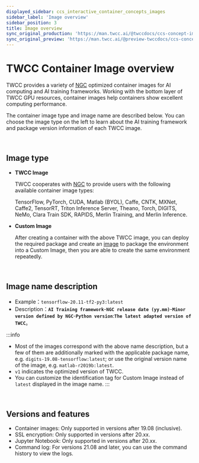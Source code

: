 ```yaml
---
displayed_sidebar: ccs_interactive_container_concepts_images
sidebar_label: 'Image overview'
sidebar_position: 3
title: Image overview
sync_original_production: 'https://man.twcc.ai/@twccdocs/ccs-concept-image-overview-en' 
sync_original_preview: 'https://man.twcc.ai/@preview-twccdocs/ccs-concept-image-overview-en' 
---
```



# TWCC Container Image overview

TWCC provides a variety of [NGC](https://www.nvidia.com/zh-tw/gpu-cloud/containers/) optimized container images for AI computing and AI training frameworks. Working with the bottom layer of TWCC GPU resources, container images help containers show excellent computing performance.

The container image type and image name are described below. You can choose the image type on the left to learn about the AI training framework and package version information of each TWCC image.

<br/>

## Image type

- **TWCC Image**

    TWCC cooperates with [NGC](https://www.nvidia.com/en-us/gpu-cloud/) to provide users with the following available container image types:

    TensorFlow, PyTorch, CUDA, Matlab (BYOL), Caffe, CNTK, MXNet, Caffe2, TensorRT, Triton Inference Server, Theano, Torch, DIGITS, NeMo, Clara Train SDK, RAPIDS, Merlin Training, and Merlin Inference.

- **Custom Image**

    After creating a container with the above TWCC image, you can deploy the required package and create an [image](https://man.twcc.vip/en/docs/ccs/user-guides/duplicate-and-backup/duplicates) to package the environment into a Custom Image, then you are able to create the same environment repeatedly.

<br/>

## Image name description

- Example：`tensorflow-20.11-tf2-py3:latest`
- Description：**`AI Training framework`**-**`NGC release date (yy.mm)`**-**`Minor version defined by NGC`**-**`Python version`**:**`The latest adapted version of TWCC`**。


:::info
- Most of the images correspond with the above name description, but a few of them are additionally marked with the applicable package name, e.g. `digits-19.08-tensorflow:latest`; or use the original version name of the image, e.g. `matlab-r2019b:latest`.
- `v1` indicates the optimized version of TWCC.
- You can customize the identification tag for Custom Image instead of `latest` displayed in the image name.
:::

<br/>

## Versions and features

- Container images: Only supported in versions after 19.08 (inclusive).
- SSL encryption: Only supported in versions after 20.xx.
- Jupyter Notebook: Only supported in versions after 20.xx.
- Command log: For versions 21.08 and later, you can use the command history to view the logs.